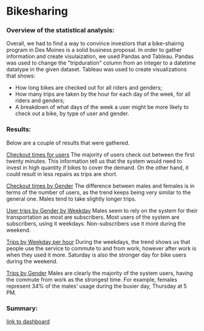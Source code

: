 # Bikesharing


### Overview of the statistical analysis:

Overall, we had to find a way to convince investiors that a bike-shairng program in Des Moines is a solid business proposal. In order to gather information and create visulaization, we used Pandas and Tableau. Pandas was used to change the "tripduration" column from an integer to a datetime datatype in the given dataset. Tableau was used to create visualizations that shows:

- How long bikes are checked out for all riders and genders;
- How many trips are taken by the hour for each day of the week, for all riders and genders;
- A breakdown of what days of the week a user might be more likely to check out a bike, by type of user and gender.

### Results:
 Below are a couple of results that were gathered.


[Checkout times for users](images/Checkout%20Times%20for%20Users.png)
 The majority of users check out between the first twenty minutes. This information tell us that the system would need to invest in high quantity if bikes to cover the demand. On the other hand, it could result in less repairs as trips are short.

[Checkout times by Gender](images/Checkout%20Times%20by%20Gender.png)
The difference between males and females is in terms of the number of users, as the trend keeps being very similar to the general one. Males tend to take slightly longer trips.

[User trips by Gender by Weekday](images/Trips%20by%20Gender%20by%20Weekday.png)
 Males seem to rely on the system for their transportation as most are subscribers. Most users of the system are subscribers, using it weekdays. Non-subscribers use it more during the weekend.

[Trips by Weekday per hour](images/Trips%20by%20Weekday%20for%20Each%20Hour.png)
During the weekdays, the trend shows us that people use the service to commute to and from work; however after work is when they used it more. Saturday is also the stronger day for bike users during the weekend.

[Trips by Gender](images/Trips%20by%20Gender%20(Weekday%20per%20Hour).png)
Males are clearly the majority of the system users, having the commute from work as the strongest time. For example, females represent 34% of the males' usage during the busier day, Thursday at 5 PM.

### Summary:

[link to dashboard](https://public.tableau.com/views/NYCCitiBikeAnalysischallengeFinal/NYCCitiBikeAnalysis?:language=en-US&:display_count=n&:origin=viz_share_link "link to dashboard")
